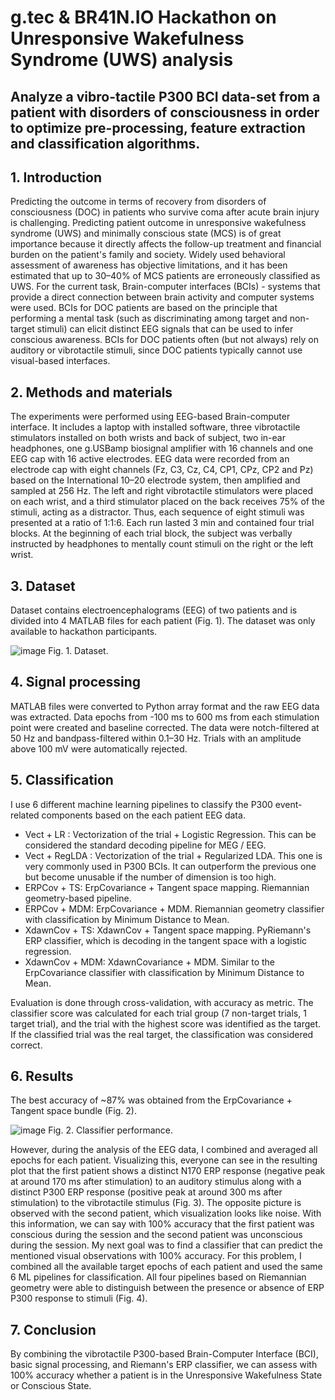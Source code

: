 # g.tec & BR41N.IO Hackathon on Unresponsive Wakefulness Syndrome (UWS) analysis

## Analyze a vibro-tactile P300 BCI data-set from a patient with disorders of consciousness in order to optimize pre-processing, feature extraction and classification algorithms.

## 1. Introduction

Predicting the outcome in terms of recovery from disorders of consciousness (DOC) in patients who survive coma after acute brain injury is challenging. Predicting patient outcome in unresponsive wakefulness syndrome (UWS) and minimally conscious state (MCS) is of great importance because it directly affects the follow-up treatment and financial burden on the patient's family and society. Widely used behavioral assessment of awareness has objective limitations, and it has been estimated that up to 30–40% of MCS
patients are erroneously classified as UWS. For the current task, Brain-computer interfaces (BCIs) - systems that provide a direct connection between brain activity and computer systems were used. BCIs for DOC patients are based on the principle that performing a mental task (such as discriminating among target and non-target stimuli) can elicit distinct EEG signals that can be used to infer conscious awareness. BCIs for DOC patients often (but not always) rely on auditory or vibrotactile stimuli, since
DOC patients typically cannot use visual-based interfaces.

## 2. Methods and materials

The experiments were performed using EEG-based Brain-computer interface. It includes a laptop with installed software, three vibrotactile stimulators installed on both wrists and back of subject, two in-ear headphones, one g.USBamp biosignal amplifier with 16 channels and one EEG cap with 16 active electrodes. EEG data were recorded from an electrode cap with eight channels (Fz, C3, Cz, C4, CP1, CPz, CP2 and Pz) based on the International 10–20 electrode system, then amplified and sampled at 256 Hz. The left and right vibrotactile stimulators were placed on each wrist, and a third stimulator placed on the back receives 75% of the stimuli, acting as a distractor. Thus, each
sequence of eight stimuli was presented at a ratio of 1:1:6. Each run lasted 3 min and contained four trial blocks. At the beginning of each trial block, the subject was verbally instructed by headphones to mentally count stimuli on the right or the left wrist.

## 3. Dataset

Dataset contains electroencephalograms (EEG) of two patients and is divided into 4 MATLAB files for each patient (Fig. 1). The dataset was only available to hackathon participants.

![image](https://user-images.githubusercontent.com/69838126/168012932-c531881c-1b7a-4e7d-a451-83ce07a90b07.png)
Fig. 1. Dataset.

## 4. Signal processing

MATLAB files were converted to Python array format and the raw EEG data was extracted. Data epochs from -100 ms to 600 ms from each stimulation point were created and baseline corrected. The data were notch-filtered at 50 Hz and bandpass-filtered within 0.1–30 Hz. Trials with an amplitude above 100 mV were automatically rejected.

## 5. Classification

I use 6 different machine learning pipelines to classify the P300 event-related components based on the each patient EEG data.

* Vect + LR : Vectorization of the trial + Logistic Regression. This can be considered the standard decoding pipeline for MEG / EEG.
* Vect + RegLDA : Vectorization of the trial + Regularized LDA. This one is very commonly used in P300 BCIs. It can outperform the previous one but become unusable if the number of dimension is too high.
* ERPCov + TS: ErpCovariance + Tangent space mapping. Riemannian geometry-based pipeline.
* ERPCov + MDM: ErpCovariance + MDM. Riemannian geometry classifier with classification by Minimum Distance to Mean.
* XdawnCov + TS: XdawnCov + Tangent space mapping. PyRiemann's ERP classifier, which is decoding in the tangent space with a logistic regression.
* XdawnCov + MDM: XdawnCovariance + MDM. Similar to the ErpCovariance classifier with classification by Minimum Distance to Mean.

Evaluation is done through cross-validation, with accuracy as metric. The classifier score was calculated for each trial group (7 non-target trials, 1 target trial), and the trial with the highest score was identified as the target. If the classified trial was the real target, the classification was considered correct.

## 6. Results

The best accuracy of ~87% was obtained from the ErpCovariance + Tangent space bundle (Fig. 2).

![image](https://user-images.githubusercontent.com/69838126/168031177-93260bad-1526-4b53-a69f-2c975ca0edb6.png)
Fig. 2. Classifier performance.

However, during the analysis of the EEG data, I combined and averaged all epochs for each patient. Visualizing this, everyone can see in the resulting plot that the first patient shows a distinct N170 ERP response (negative peak at around 170 ms after stimulation) to an auditory stimulus along with a distinct P300 ERP response (positive peak at around 300 ms after stimulation) to the vibrotactile stimulus (Fig. 3). The opposite picture is observed with the second patient, which visualization looks like noise. With this information, we can say with 100% accuracy that the first patient was conscious during the session and the second patient was unconscious during the session. My next goal was to find a classifier that can predict the mentioned visual observations with 100% accuracy.
For this problem, I combined all the available target epochs of each patient and used the same 6 ML pipelines for classification. All four pipelines based on Riemannian geometry were able to distinguish between the presence or absence of ERP P300 response to stimuli (Fig. 4).

## 7. Conclusion

By combining the vibrotactile P300-based Brain-Computer Interface (BCI), basic signal processing, and Riemann's ERP classifier, we can assess with 100% accuracy whether a patient is in the Unresponsive Wakefulness State or Conscious State.

